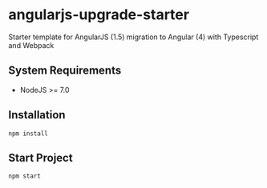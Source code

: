 # angularjs-upgrade-starter
Starter template for AngularJS (1.5) migration to Angular (4) with Typescript and Webpack

## System Requirements
* NodeJS >= 7.0

## Installation
`npm install`

## Start Project
`npm start`
